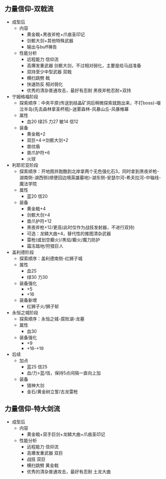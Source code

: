 ## 力量信仰-双戟流
- 成型后
	- 内容
		- 黄金戟+黑夜斧枪+爪痕圣印记
		- 剑骸大剑+其他特殊武器
		- 输出与buff祷告
	- 性能分析
		- 远程能力 信仰流
		- 高爆发重武器 剑骸大剑，不过相对弱化，主要是给马战准备
		- 双持至少中型武器 双戟
		- 横扫跳劈 戟
		- 快速防反 相对弱化
		- 优秀的清杂普通攻击，最好有忍耐 黑夜斧枪忍耐+双持
- 宁姆格福阶段
	- 探索顺序：中央平原(传送到结晶矿洞后稍微探索就跑出来，不打boss)-啜泣半岛(先去森林拿圣杯瓶)-迷雾森林-风暴山丘-风暴帷幕
	- 属性
		- 血20 绿25 力27 敏14 信12
	- 装备
		- 黄金戟+2
		- 双巨+4->剑骸大剑+2
		- 兽纹盾
		- 兽爪护符+6
		- 火球
- 利耶尼亚阶段
	- 探索顺序：开地图并跑酷到北岸拿两个无色强化石3，同时拿到黑夜斧枪-湖南侧-湖西侧(顺便回边境英雄墓地)-湖东侧-安瑟尔河-希夫拉河-中轴线-魔法学院
	- 属性
		- 蓝20 信20
	- 装备
		- 黄金戟+4
		- 剑骸大剑+4
		- 兽爪护符+12
		- 黑夜斧枪+12/更高(此时仅作为战技发射器，不进行双持)
		- 可选：龙鳞大曲+4，替代性的推图清杂武器
		- 雷枪(或划空癫火)/黑焰/癫火/魔力防护
		- 霜冻踏地/狩猎巨人
- 盖利德阶段
	- 探索顺序：盖利德南侧-红狮子城
	- 属性
		- 血25
		- 绿30 力30
	- 装备强化
		- +5
		- +16
	- 装备新增
		- 红狮子火/狮子斩
- 永恒之城阶段
	- 探索顺序：永恒之城-腐败湖-龙墓
	- 属性
		- 血30
	- 装备强化
		- +9
		- +16-+19
- 后续
	- 加点
		- 蓝25 信25
		- 血/力>蓝/信，保持5点间隔一直向上加
	- 装备
		- 猎神大剑
		- 金石/黄金树立誓/古龙雷枪

## 力量信仰-特大剑流
- 成型后
	- 内容
		- 黄金戟+双手巨剑+龙鳞大曲+爪痕圣印记
	- 性能分析
		- 远程能力 信仰流
		- 高爆发重武器 双巨
		- 战技 双巨
		- 横扫跳劈 黄金戟
		- 优秀的清杂普通攻击，最好有忍耐 土龙大曲
